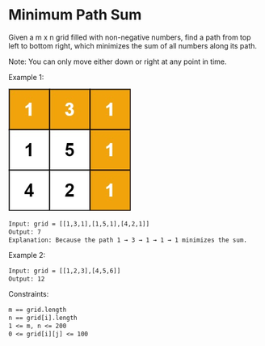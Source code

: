 # Minimum Path Sum

Given a m x n grid filled with non-negative numbers, find a path from top left to bottom right, which minimizes the sum of all numbers along its path.

Note: You can only move either down or right at any point in time.

Example 1:

![](minpath.jpg)

```
Input: grid = [[1,3,1],[1,5,1],[4,2,1]]
Output: 7
Explanation: Because the path 1 → 3 → 1 → 1 → 1 minimizes the sum.
```

Example 2:
```
Input: grid = [[1,2,3],[4,5,6]]
Output: 12
```

Constraints:
```
m == grid.length
n == grid[i].length
1 <= m, n <= 200
0 <= grid[i][j] <= 100
```
